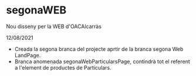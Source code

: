 # segonaWEB
Nou disseny per la WEB d'OACAlcarràs

12/08/2021
* Creada la segona branca del projecte aprtir de la branca segona Web LandPage.
* Branca anomenada segonaWebParticularsPage, contindrà tot el referent a l'element de productes de Particulars.

